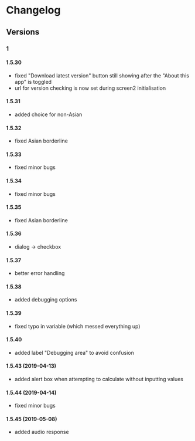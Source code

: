 # Changelog
## Versions
### 1
#### 1.5.30
- fixed "Download latest version" button still showing after the "About this app" is toggled
- url for version checking is now set during screen2 initialisation
#### 1.5.31
- added choice for non-Asian
#### 1.5.32
- fixed Asian borderline
#### 1.5.33
- fixed minor bugs
#### 1.5.34
- fixed minor bugs
#### 1.5.35
- fixed Asian borderline
#### 1.5.36
- dialog -> checkbox
#### 1.5.37
- better error handling
#### 1.5.38
- added debugging options
#### 1.5.39
- fixed typo in variable (which messed everything up)
#### 1.5.40
- added label "Debugging area" to avoid confusion
#### 1.5.43 (2019-04-13)
- added alert box when attempting to calculate without inputting values
#### 1.5.44 (2019-04-14)
- fixed minor bugs
#### 1.5.45 (2019-05-08)
- added audio response

